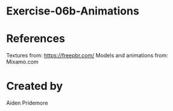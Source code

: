 # Exercise-06b-Animations

# References

Textures from: https://freepbr.com/
Models and animations from: Mixamo.com

# Created by 
Aiden Pridemore
